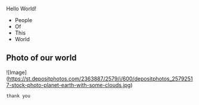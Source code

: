 Hello World!
* People
* Of
* This
* World

Photo of our world
---

![Image] (https://st.depositphotos.com/2363887/2579/i/600/depositphotos_25792517-stock-photo-planet-earth-with-some-clouds.jpg)


`thank you`
